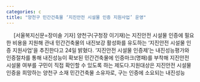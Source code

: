 ```yaml
---
categories: c
title: "양천구 민간건축물 ‘지진안전 시설물 인증 지원사업’ 운영"
---
```

&nbsp;&nbsp;&nbsp;&nbsp; [서울복지신문=장미솔 기자] 양천구(구청장 이기재)는 지진안전 시설물 인증에 필요한 비용을 지원해 관내 민간건축물의 내진보강 활성화를 유도하는 ‘지진안전 시설물 인증 지원사업’을 추진한다고 24일 밝혔다. ‘지진안전 시설물 인증제’는 내진성능평가와 인증절차를 통해 내진성능이 확보된 민간건축물에 인증마크(명패)를 부착해 지진안전 시설물 여부를 구민이 직접 확인할 수 있도록 하는 제도다.지원대상은 지진안전 시설물 인증을 희망하는 양천구 소재 민간건축물 소유자로, 구는 인증에 소요되는 내진성능